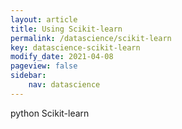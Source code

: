 ```yaml
---
layout: article
title: Using Scikit-learn
permalink: /datascience/scikit-learn
key: datascience-scikit-learn
modify_date: 2021-04-08
pageview: false
sidebar:
    nav: datascience
---
```


python Scikit-learn

<!--more-->
